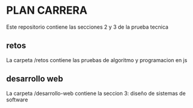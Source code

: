 # PLAN CARRERA

Este repositorio contiene las secciones 2 y 3 de la prueba tecnica

## retos
La carpeta /retos contiene las pruebas de algoritmo y programacion en js

## desarrollo web
La carpeta /desarrollo-web contiene la seccion 3: diseño de sistemas de software
